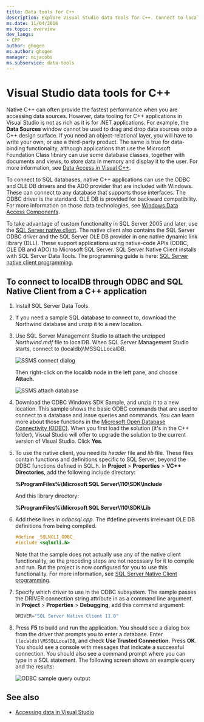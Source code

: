 ```yaml
---
title: Data tools for C++
description: Explore Visual Studio data tools for C++. Connect to localDB through ODBC and the SQL native client from a C++ application.
ms.date: 11/04/2016
ms.topic: overview
dev_langs:
- CPP
author: ghogen
ms.author: ghogen
manager: mijacobs
ms.subservice: data-tools
---
```


# Visual Studio data tools for C++

Native C++ can often provide the fastest performance when you are accessing data sources. However, data tooling for C++ applications in Visual Studio is not as rich as it is for .NET applications. For example, the **Data Sources** window cannot be used to drag and drop data sources onto a C++ design surface. If you need an object-relational layer, you will have to write your own, or use a third-party product. The same is true for data-binding functionality, although applications that use the Microsoft Foundation Class library can use some database classes, together with documents and views, to store data in memory and display it to the user. For more information, see [Data Access in Visual C++](/cpp/data/data-access-in-cpp).

To connect to SQL databases, native C++ applications can use the ODBC and OLE DB drivers and the ADO provider that are included with Windows. These can connect to any database that supports those interfaces. The ODBC driver is the standard. OLE DB is provided for backward compatibility. For more information on those data technologies, see [Windows Data Access Components](/previous-versions/windows/desktop/ms692897(v=vs.85)).

To take advantage of custom functionality in SQL Server 2005 and later, use the [SQL Server native client](/sql/relational-databases/native-client/sql-server-native-client). The native client also contains the SQL Server ODBC driver and the SQL Server OLE DB provider in one native dynamic link library (DLL). These support applications using native-code APIs (ODBC, OLE DB and ADO) to Microsoft SQL Server. SQL Server Native Client installs with SQL Server Data Tools. The programming guide is here: [SQL Server native client programming](/sql/relational-databases/native-client/sql-server-native-client-programming).

## To connect to localDB through ODBC and SQL Native Client from a C++ application

1. Install SQL Server Data Tools.

2. If you need a sample SQL database to connect to, download the Northwind database and unzip it to a new location.

3. Use SQL Server Management Studio to attach the unzipped *Northwind.mdf* file to localDB. When SQL Server Management Studio starts, connect to (localdb)\MSSQLLocalDB.

   ![SSMS connect dialog](../data-tools/media/raddata-ssms-connect-dialog.png)

   Then right-click on the localdb node in the left pane, and choose **Attach**.

   ![SSMS attach database](../data-tools/media/raddata-ssms-attach-database.png)

4. Download the ODBC Windows SDK Sample, and unzip it to a new location. This sample shows the basic ODBC commands that are used to connect to a database and issue queries and commands. You can learn more about those functions in the [Microsoft Open Database Connectivity (ODBC)](/sql/odbc/microsoft-open-database-connectivity-odbc). When you first load the solution (it's in the C++ folder), Visual Studio will offer to upgrade the solution to the current version of Visual Studio. Click **Yes**.

5. To use the native client, you need its *header* file and *lib* file. These files contain functions and definitions specific to SQL Server, beyond the ODBC functions defined in SQL.h. In **Project** > **Properties** > **VC++ Directories**, add the following include directory:

   **%ProgramFiles%\Microsoft SQL Server\110\SDK\Include**

   And this library directory:

   **%ProgramFiles%\Microsoft SQL Server\110\SDK\Lib**

6. Add these lines in *odbcsql.cpp*. The #define prevents irrelevant OLE DB definitions from being compiled.

   ```cpp
   #define _SQLNCLI_ODBC_
   #include <sqlncli.h>
   ```

    Note that the sample does not actually use any of the native client functionality, so the preceding steps are not necessary for it to compile and run. But the project is now configured for you to use this functionality. For more information, see [SQL Server Native Client programming](/sql/relational-databases/native-client/sql-server-native-client).

7. Specify which driver to use in the ODBC subsystem. The sample passes the DRIVER connection string attribute in as a command line argument. In **Project** > **Properties** > **Debugging**, add this command argument:

   ```cpp
   DRIVER="SQL Server Native Client 11.0"
   ```

8. Press **F5** to build and run the application. You should see a dialog box from the driver that prompts you to enter a database. Enter `(localdb)\MSSQLLocalDB`, and check **Use Trusted Connection**. Press **OK**. You should see a console with messages that indicate a successful connection. You should also see a command prompt where you can type in a SQL statement. The following screen shows an example query and the results:

   ![ODBC sample query output](../data-tools/media/raddata-odbc-sample-query-output.png)

## See also

- [Accessing data in Visual Studio](../data-tools/accessing-data-in-visual-studio.md)
